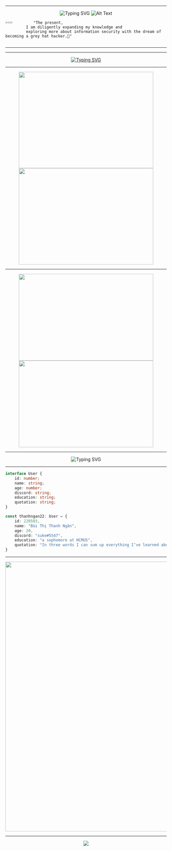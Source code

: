  <div align="center">
 
___
 

 ![Typing SVG](https://readme-typing-svg.herokuapp.com?font=Dancing+Script&size=40&duration=2500&color=F86A7C&background=none&center=true&vCenter=true&multiline=true&repeat=false&width=590&height=200&lines=%E2%9C%8C%EF%B8%8F+Hi+there+%F0%9F%92%A6;+%F0%9F%92%97+I'm+Thanh+Ngan%2C+from+VietNam+%F0%9F%92%95;%E2%9A%A1)
 <span width="250">
  ![Alt Text](https://pa1.narvii.com/6533/beeeec6ec4e85a1a9a1ca46a0717bcf208007f55_hq.gif)
</span>

</div>

```tsx
💦💦💦         "The present, 
		 I am diligently expanding my knowledge and 
		 exploring more about information security with the dream of becoming a grey hat hacker.🙊"
	
```
<div align="center">

___
	
<!--  ![Typing SVG](https://readme-typing-svg.herokuapp.com?font=Dancing+Script&size=40&duration=2500&color=CC8BB8F2&background=none&center=true&vCenter=true&multiline=true&repeat=false&width=840&height=180&lines=%E2%9A%A1+By+the+way%2C;I'm+looking+for+teammates+to+practice+CTF+together.+;If+you're+interested%2C+feel+free+to+contact+me+!+%E2%9A%A1) -->


<!-- [![Typing SVG](https://readme-typing-svg.herokuapp.com?font=Dancing+Script&size=40&duration=2500&color=F7A680&center=true&vCenter=true&multiline=true&width=800&height=70&lines=%F0%9F%91%A3+this+is+my+contribution+graph+%F0%9F%91%A3)](https://git.io/typing-svg)

 ![Graph](https://github-readme-activity-graph.cyclic.app/graph?username=thanhngan22&theme=rogue&color=FBCFE8&line=C4B5FD&point=34D399&hide_border=false) 
 -->
___
<!-- about ponyo -->
[![Typing SVG](https://readme-typing-svg.herokuapp.com?font=Dancing+Script&size=40&duration=2500&color=F7A680&center=true&vCenter=true&multiline=true&&width=840&height=130&lines=%F0%9F%92%A4+let+see+my+favorite+animated+characters+%F0%9F%92%A6;%F0%9F%8C%9F+Ponyo+and+Sosuke+%F0%9F%8C%9F)](https://git.io/typing-svg)

___

<a href="#" >
  <img align="center" src="https://thumbs.gfycat.com/CraftyDecimalAurochs-size_restricted.gif" width="420" height="300" />
</a>

<a href="#" >
  <img align="center" src="https://aestheism.files.wordpress.com/2013/11/ponyo.gif" width="420" height="300" />
</a>

___
<a href="#" >
  <img align="center" src="https://giffiles.alphacoders.com/232/2325.gif" width="420" height="270" />
</a>

<a href="#" >
  <img align="center" src="https://i.pinimg.com/originals/f8/a5/fa/f8a5fa42fff23206014beeb079e9e58a.gif" width="420" height="270" />
</a>

---
![Typing SVG](https://readme-typing-svg.herokuapp.com?font=Dancing+Script&size=40&duration=2500&color=F86A7C&background=none&center=true&vCenter=true&multiline=true&&width=840&height=80&lines=%F0%9F%91%80+About+me%F0%9F%A7%90)
___

</div>
	
<!-- code -->
```typescript
interface User {
    id: number;
    name: string;
    age: number;
    discord: string;
    education: string;
    quotation: string;
}

const thanhngan22: User = {
    id: 220503,
    name: "Bùi Thị Thanh Ngân",
    age: 20,
    discord: "suke#5547",
    education: "a sophomore at HCMUS",
    quotation: "In three words I can sum up everything I’ve learned about life: it goes on. ― Robert Frost"
}
```
	
<div align="center">

___
<img align="center" src="https://i.pinimg.com/originals/e1/85/18/e18518c6d24257c6fb02e3c95a862d85.gif?fbclid=IwAR36JRFQPLXBzP1dG5kxFDOk6Bty_9N_5JIIxMprxoEXACjd_2CpOdMLM4U" width="840" />


<!-- footer -->
---
<p align="center">
	<img src="https://profile-counter.glitch.me/thanhngan22/count.svg" />
</p>
</div>
